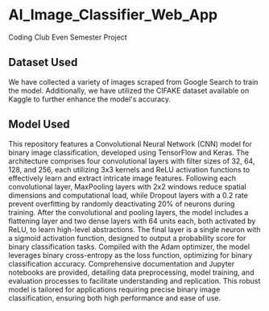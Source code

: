 # AI_Image_Classifier_Web_App

Coding Club Even Semester Project
<h2>Dataset Used</h2>
<p>
 We have collected a variety of images scraped from Google Search to train the model. Additionally, we have utilized the CIFAKE dataset available on Kaggle to further enhance the model's accuracy.
</p>

<h2>Model Used</h2>

<p>
  This repository features a Convolutional Neural Network (CNN) model for binary image classification, developed using TensorFlow and Keras. The architecture comprises four convolutional layers with filter sizes of 32, 64, 128, and 256, each utilizing 3x3 kernels and ReLU activation functions to effectively learn and extract intricate image features. Following each convolutional layer, MaxPooling layers with 2x2 windows reduce spatial dimensions and computational load, while Dropout layers with a 0.2 rate prevent overfitting by randomly deactivating 20% of neurons during training. After the convolutional and pooling layers, the model includes a flattening layer and two dense layers with 64 units each, both activated by ReLU, to learn high-level abstractions. The final layer is a single neuron with a sigmoid activation function, designed to output a probability score for binary classification tasks. Compiled with the Adam optimizer, the model leverages binary cross-entropy as the loss function, optimizing for binary classification accuracy. Comprehensive documentation and Jupyter notebooks are provided, detailing data preprocessing, model training, and evaluation processes to facilitate understanding and replication. This robust model is tailored for applications requiring precise binary image classification, ensuring both high performance and ease of use.
</p>
